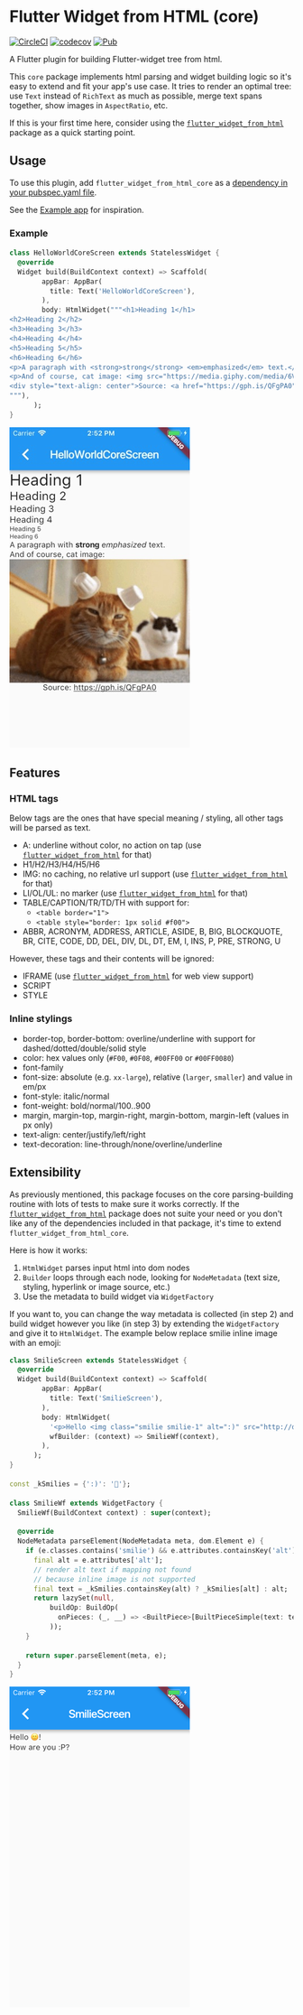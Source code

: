 # Flutter Widget from HTML (core)

[![CircleCI](https://circleci.com/gh/daohoangson/flutter_widget_from_html.svg?style=svg)](https://circleci.com/gh/daohoangson/flutter_widget_from_html)
[![codecov](https://codecov.io/gh/daohoangson/flutter_widget_from_html/branch/master/graph/badge.svg)](https://codecov.io/gh/daohoangson/flutter_widget_from_html)
[![Pub](https://img.shields.io/pub/v/flutter_widget_from_html_core.svg)](https://pub.dartlang.org/packages/flutter_widget_from_html_core)

A Flutter plugin for building Flutter-widget tree from html.

This `core` package implements html parsing and widget building logic so it's easy to extend and fit your app's use case. It tries to render an optimal tree: use `Text` instead of `RichText` as much as possible, merge text spans together, show images in `AspectRatio`, etc.

If this is your first time here, consider using the [`flutter_widget_from_html`](https://pub.dartlang.org/packages/flutter_widget_from_html) package as a quick starting point.

## Usage

To use this plugin, add `flutter_widget_from_html_core` as a [dependency in your pubspec.yaml file](https://flutter.io/using-packages/).

See the [Example app](https://github.com/daohoangson/flutter_widget_from_html/tree/master/packages/example) for inspiration.

### Example

```dart
class HelloWorldCoreScreen extends StatelessWidget {
  @override
  Widget build(BuildContext context) => Scaffold(
        appBar: AppBar(
          title: Text('HelloWorldCoreScreen'),
        ),
        body: HtmlWidget("""<h1>Heading 1</h1>
<h2>Heading 2</h2>
<h3>Heading 3</h3>
<h4>Heading 4</h4>
<h5>Heading 5</h5>
<h6>Heading 6</h6>
<p>A paragraph with <strong>strong</strong> <em>emphasized</em> text.</p>
<p>And of course, cat image: <img src="https://media.giphy.com/media/6VoDJzfRjJNbG/giphy-downsized.gif" /></p>
<div style="text-align: center">Source: <a href="https://gph.is/QFgPA0">https://gph.is/QFgPA0</a></div>
"""),
      );
}
```

![](../../packages/example/screenshots/HelloWorldCoreScreen.jpg?raw=true)

## Features

### HTML tags

Below tags are the ones that have special meaning / styling, all other tags will be parsed as text.

- A: underline without color, no action on tap (use [`flutter_widget_from_html`](https://pub.dartlang.org/packages/flutter_widget_from_html) for that)
- H1/H2/H3/H4/H5/H6
- IMG: no caching, no relative url support (use [`flutter_widget_from_html`](https://pub.dartlang.org/packages/flutter_widget_from_html) for that)
- LI/OL/UL: no marker (use [`flutter_widget_from_html`](https://pub.dartlang.org/packages/flutter_widget_from_html) for that)
- TABLE/CAPTION/TR/TD/TH with support for:
  - `<table border="1">`
  - `<table style="border: 1px solid #f00">`
- ABBR, ACRONYM, ADDRESS, ARTICLE, ASIDE, B, BIG, BLOCKQUOTE, BR, CITE, CODE,
  DD, DEL, DIV, DL, DT, EM, I, INS, P, PRE, STRONG, U

However, these tags and their contents will be ignored:

- IFRAME (use [`flutter_widget_from_html`](https://pub.dartlang.org/packages/flutter_widget_from_html) for web view support)
- SCRIPT
- STYLE

### Inline stylings

- border-top, border-bottom: overline/underline with support for dashed/dotted/double/solid style
- color: hex values only (`#F00`, `#0F08`, `#00FF00` or `#00FF0080`)
- font-family
- font-size: absolute (e.g. `xx-large`), relative (`larger`, `smaller`) and value in em/px
- font-style: italic/normal
- font-weight: bold/normal/100..900
- margin, margin-top, margin-right, margin-bottom, margin-left (values in px only)
- text-align: center/justify/left/right
- text-decoration: line-through/none/overline/underline

## Extensibility

As previously mentioned, this package focuses on the core parsing-building routine with lots of tests to make sure it works correctly. If the [`flutter_widget_from_html`](https://pub.dartlang.org/packages/flutter_widget_from_html) package does not suite your need or you don't like any of the dependencies included in that package, it's time to extend `flutter_widget_from_html_core`.

Here is how it works:

1. `HtmlWidget` parses input html into dom nodes
2. `Builder` loops through each node, looking for `NodeMetadata` (text size, styling, hyperlink or image source, etc.)
3. Use the metadata to build widget via `WidgetFactory`

If you want to, you can change the way metadata is collected (in step 2) and build widget however you like (in step 3) by extending the `WidgetFactory` and give it to `HtmlWidget`. The example below replace smilie inline image with an emoji:

```dart
class SmilieScreen extends StatelessWidget {
  @override
  Widget build(BuildContext context) => Scaffold(
        appBar: AppBar(
          title: Text('SmilieScreen'),
        ),
        body: HtmlWidget(
          '<p>Hello <img class="smilie smilie-1" alt=":)" src="http://domain.com/sprites.png" />!</p>',
          wfBuilder: (context) => SmilieWf(context),
        ),
      );
}

const _kSmilies = {':)': '🙂'};

class SmilieWf extends WidgetFactory {
  SmilieWf(BuildContext context) : super(context);

  @override
  NodeMetadata parseElement(NodeMetadata meta, dom.Element e) {
    if (e.classes.contains('smilie') && e.attributes.containsKey('alt')) {
      final alt = e.attributes['alt'];
      // render alt text if mapping not found
      // because inline image is not supported
      final text = _kSmilies.containsKey(alt) ? _kSmilies[alt] : alt;
      return lazySet(null,
          buildOp: BuildOp(
            onPieces: (_, __) => <BuiltPiece>[BuiltPieceSimple(text: text)],
          ));
    }

    return super.parseElement(meta, e);
  }
}
```

![](../../packages/example/screenshots/SmilieScreen.png?raw=true)
